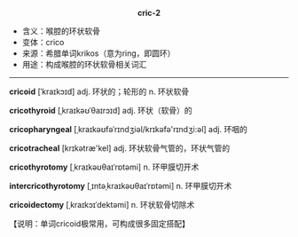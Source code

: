 
**<center>cric-2</center>**

- <span class="definition">含义：喉腔的环状软骨</span>
- <span class="definition">变体：crico</span>
- <span class="definition">来源：希腊单词krikos（意为ring，即圆环）</span>
- <span class="definition">用途：构成喉腔的环状软骨相关词汇</span>


---


<span class="vocabulary">**cricoid**</span> [ˈkraɪkɔɪd] adj. 环状的；轮形的 n. 环状软骨

<span class="vocabulary">**cricothyroid**</span> [ˌkraɪkəʊˈθaɪrɔɪd] adj. 环状（软骨）的

<span class="vocabulary">**cricopharyngeal**</span> [ˌkraɪkəʊfəˈrɪndʒiəl/krɪkəfə'rɪndʒi:əl] adj. 环咽的

<span class="vocabulary">**cricotracheal**</span> [krɪkətræ'kel] adj. 环状软骨气管的，环状气管的

<span class="vocabulary">**cricothyrotomy**</span> [ˌkraɪkəʊθaɪˈrɒtəmi] n. 环甲膜切开术

<span class="vocabulary">**intercricothyrotomy**</span> [ˌɪntəˌkraɪkəʊθaɪˈrɒtəmi] n. 环甲膜切开术

<span class="vocabulary">**cricoidectomy**</span> [ˌkraɪkɔɪˈdektəmi] n. 环状软骨切除术

【说明：单词cricoid极常用，可构成很多固定搭配】
